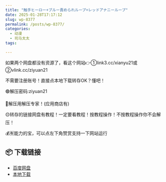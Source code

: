```yaml
---
title: "触手ヒーロー+ブルー責められループ+レッドアナニーループ"
date: 2025-01-28T17:17:12
slug: wp-8377
permalink: /posts/wp-8377/
categories:
  - 动漫
  - 司马太太
tags:

---
```


如果两个网盘都没有资源了，看这个网站👉①link3.cc/xianyu21或②vlink.cc/ziyuan21

不需要注册账号！直接点本地下载转存OK？懂吧！

🟢解压密码:ziyuan21

🔵解压用解压专家！(应用商店有)

🟡转存的链接网盘有教程！一定要看教程！按教程操作！不按教程操作你不会解压！

💰🈶能力的宝，可以点左下角赞赏支持一下网站运行

## 📦 下载链接
- [百度网盘](https://blziyuan21.com/pay-download/8377?key=eaa62842dd&down_id=0)
- [本地下载](https://blziyuan21.com/pay-download/8377?key=eaa62842dd&down_id=1)


